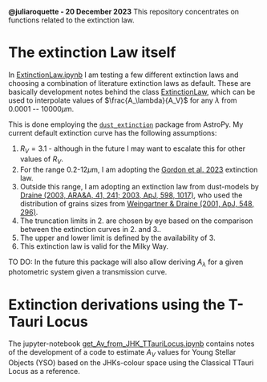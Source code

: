 **@juliaroquette - 20 December 2023** This repository concentrates on functions related to the extinction law. 

# The extinction Law itself
In [ExtinctionLaw.ipynb](https://github.com/juliaroquette/Av_functions/blob/main/ExtinctionLaw.ipynb) I am testing a few different extinction laws and choosing a combination of literature extinction 
laws as default. These are basically development notes behind the class [ExtinctionLaw](https://github.com/juliaroquette/Av_functions/blob/main/extinction_law.py), which can be used to interpolate 
values of $\frac{A_\lambda}{A_V}$ for any $\lambda$ from 0.0001 -- 10000$\mu$m. 

This is done employing the [`dust_extinction`](https://dust-extinction.readthedocs.io/en/stable/index.html) package from AstroPy. My current default extinction curve has the following assumptions:

1. $R_V=3.1$ - although in the future I may want to escalate this for other values of $R_V$. 
2. For the range 0.2-12$\mu$m, I am adopting the  [Gordon et al. 2023](https://ui.adsabs.harvard.edu/abs/2023ApJ...950...86G/abstract) extinction law.
3. Outside this range, I am adopting an extinction law from dust-models by [Draine (2003, ARA&A, 41, 241; 2003, ApJ, 598, 1017)](https://ui.adsabs.harvard.edu/abs/2003ARA%26A..41..241D/abstract), who used the distribution of grains sizes from  [Weingartner & Draine (2001, ApJ, 548, 296)](https://ui.adsabs.harvard.edu/abs/2001ApJ...548..296W/abstract).
4. The truncation limits in 2. are chosen by eye based on the comparison between the extinction curves in 2. and 3.. 
5. The upper and lower limit is defined by the availability of 3. 
6. This extinction law is valid for the Milky Way.

TO DO: In the future this package will also allow deriving $A_\lambda$ for a given photometric system given a transmission curve. 

# Extinction derivations using the T-Tauri Locus

The jupyter-notebook [get_Av_from_JHK_TTauriLocus.ipynb](https://github.com/juliaroquette/Av_functions/blob/main/get_Av_from_JHK_TTauriLocus.ipynb) contains notes of the development of a code to estimate $A_V$ values 
for Young Stellar Objects (YSO) based on the JHKs-colour space using the Classical TTauri Locus as a reference. 
